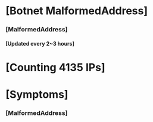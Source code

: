 # [Botnet MalformedAddress]
### [MalformedAddress]
#### [Updated every 2~3 hours]

# [Counting 4135 IPs]

# [Symptoms] 
###   [MalformedAddress]
